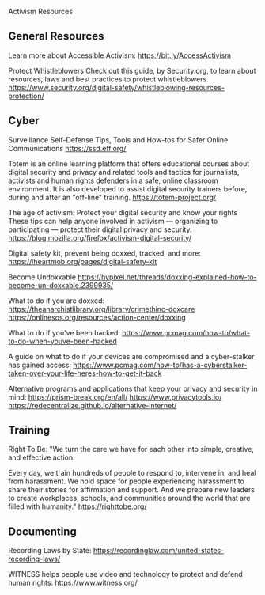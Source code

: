Activism Resources

## General Resources
Learn more about Accessible Activism:
https://bit.ly/AccessActivism

Protect Whistleblowers
Check out this guide, by Security.org, to learn about resources, laws and best practices to protect whistleblowers.
https://www.security.org/digital-safety/whistleblowing-resources-protection/

## Cyber
Surveillance Self-Defense
Tips, Tools and How-tos for Safer Online Communications
https://ssd.eff.org/ 

Totem is an online learning platform that offers educational courses about digital security and privacy and related tools and tactics for journalists, activists and human rights defenders in a safe, online classroom environment. It is also developed to assist digital security trainers before, during and after an "off-line" training.
https://totem-project.org/

The age of activism: Protect your digital security and know your rights
These tips can help anyone involved in activism — organizing to participating — protect their digital privacy and security.
https://blog.mozilla.org/firefox/activism-digital-security/

Digital safety kit, prevent being doxxed, tracked, and more:
https://iheartmob.org/pages/digital-safety-kit

Become Undoxxable
https://hypixel.net/threads/doxxing-explained-how-to-become-un-doxxable.2399935/ 

What to do if you are doxxed:
https://theanarchistlibrary.org/library/crimethinc-doxcare 
https://onlinesos.org/resources/action-center/doxxing 

What to do if you've been hacked:
https://www.pcmag.com/how-to/what-to-do-when-youve-been-hacked

A guide on what to do if your devices are compromised and a cyber-stalker has gained access: 
https://www.pcmag.com/how-to/has-a-cyberstalker-taken-over-your-life-heres-how-to-get-it-back

Alternative programs and applications that keep your privacy and security in mind:
https://prism-break.org/en/all/
https://www.privacytools.io/
https://redecentralize.github.io/alternative-internet/


## Training
Right To Be: "We turn the care we have for each other into simple, creative, and effective action.

Every day, we train hundreds of people to respond to, intervene in, and heal from harassment. We hold space for people experiencing harassment to share their stories for affirmation and support. And we prepare new leaders to create workplaces, schools, and communities around the world that are filled with humanity." 
https://righttobe.org/


## Documenting
Recording Laws by State:
https://recordinglaw.com/united-states-recording-laws/

WITNESS helps people use video and technology to protect and defend human rights:
https://www.witness.org/

